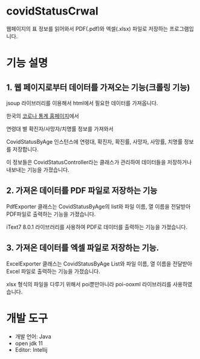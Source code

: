 # covidStatusCrwal
웹페이지의 표 정보를 읽어와서 PDF(.pdf)와 엑셀(.xlsx) 파일로 저장하는 프로그램입니다.

# 기능 설명
## 1. 웹 페이지로부터 데이터를 가져오는 기능(크롤링 기능) 
jsoup 라이브러리를 이용해서 html에서 필요한 데이터를 가져옵니다.

한국의 [코로나 통계 홈페이지](https://ncov.kdca.go.kr/bdBoardList_Real.do)에서 

연령대 별 확진자/사망자/치명률 정보를 가져와서 

CovidStatusByAge 인스턴스에 연령대, 확진자, 확진률, 사망자, 사망률, 치명률 정보를 저장합니다.

이 정보들은 CovidStatusController라는 클래스가 관리하여 데이터들을 저장하거나 내보내는 기능을 가졌습니다.

## 2. 가져온 데이터를 PDF 파일로 저장하는 기능
PdfExporter 클래스는 CovidStatusByAge의 list와 파일 이름, 열 이름을 전달받아 PDF파일로 출력하는 기능을 가졌습니다.

iText7 8.0.1 라이브러리를 사용하여 PDF로 데이터를 출력하는 기능을 가졌습니다. 

## 3. 가져온 데이터를 엑셀 파일로 저장하는 기능.
ExcelExporter 클래스는 CovidStatusByAge List와 파일 이름, 열 이름을 전달받아 Excel 파일로 출력하는 기능을 가졌습니다.

xlsx 형식의 파일을 다루기 위해서 poi뿐만아니라 poi-ooxml  라이브러리를 사용하였습니다.




# 개발 도구
- 개발 언어: Java
- open jdk 11
- Editor: Intellij
